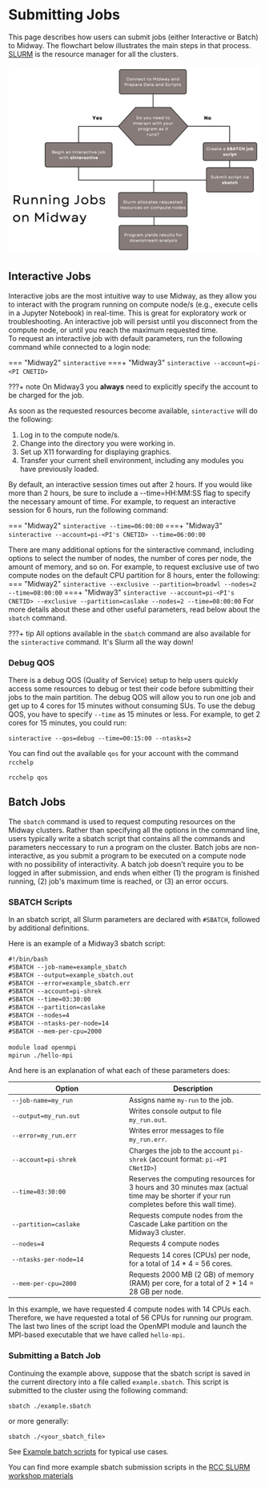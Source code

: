 # Submitting Jobs
This page describes how users can submit jobs (either Interactive or Batch) to Midway. The flowchart below illustrates the main steps in that process. [SLURM](https://slurm.schedmd.com/documentation.html) is the resource manager for all the clusters.

![Jobs Overview](img/running_jobs/jobs_overview.png)

## Interactive Jobs
Interactive jobs are the most intuitive way to use Midway, as they allow you to interact with the program running on compute node/s (e.g., execute cells in a Jupyter Notebook) in real-time. This is great for exploratory work or troubleshooting. An interactive job will persist until you disconnect from the compute node, or until you reach the maximum requested time.  
To request an interactive job with default parameters, run the following command while connected to a login node:  

=== "Midway2"
    ```
    sinteractive
    ```
===+ "Midway3"
    ```
    sinteractive --account=pi-<PI CNETID>
    ```

???+ note
    On Midway3 you **always** need to explicitly specify the account to be charged for the job.

As soon as the requested resources become available, `sinteractive` will do the following:  
1. Log in to the compute node/s.  
2. Change into the directory you were working in.  
3. Set up X11 forwarding for displaying graphics.  
4. Transfer your current shell environment, including any modules you have previously loaded.  

By default, an interactive session times out after 2 hours. If you would like more than 2 hours, be sure to include a --time=HH:MM:SS flag to specify the necessary amount of time. For example, to request an interactive session for 6 hours, run the following command:

=== "Midway2"
    ```
    sinteractive --time=06:00:00
    ```
===+ "Midway3"
    ```
    sinteractive --account=pi-<PI's CNETID> --time=06:00:00
    ```

There are many additional options for the sinteractive command, including options to select the number of nodes, the number of cores per node, the amount of memory, and so on. For example, to request exclusive use of two compute nodes on the default CPU partition for 8 hours, enter the following:
=== "Midway2"
    ```
    sinteractive --exclusive --partition=broadwl --nodes=2 --time=08:00:00
    ```
===+ "Midway3"
    ```
    sinteractive --account=pi-<PI's CNETID> --exclusive --partition=caslake --nodes=2 --time=08:00:00
    ```
For more details about these and other useful parameters, read below about the `sbatch` command.

???+ tip
    All options available in the `sbatch` command are also available for the `sinteractive` command. It's Slurm all the way down!

### Debug QOS 
There is a debug QOS (Quality of Service) setup to help users quickly access some resources to debug or test their code before submitting their jobs to the main partition. The debug QOS will allow you to run one job and get up to 4 cores for 15 minutes without consuming SUs. To use the debug QOS, you have to specify `--time` as 15 minutes or less. For example, to get 2 cores for 15 minutes, you could run:
```
sinteractive --qos=debug --time=00:15:00 --ntasks=2
```
You can find out the available `qos` for your account with the command `rcchelp`
```
rcchelp qos
```

## Batch Jobs

The `sbatch` command is used to request computing resources on the Midway clusters. Rather than specifying all the options in the command line, users typically write a sbatch script that contains all the commands and parameters neccessary to run a program on the cluster. Batch jobs are non-interactive, as you submit a program to be executed on a compute node with no possibility of interactivity. A batch job doesn't require you to be logged in after submission, and ends when either (1) the program is finished running, (2) job's maximum time is reached, or (3) an error occurs.

### SBATCH Scripts

In an sbatch script, all Slurm parameters are declared with `#SBATCH`, followed by additional definitions.

Here is an example of a Midway3 sbatch script:

```
#!/bin/bash
#SBATCH --job-name=example_sbatch
#SBATCH --output=example_sbatch.out
#SBATCH --error=example_sbatch.err
#SBATCH --account=pi-shrek
#SBATCH --time=03:30:00
#SBATCH --partition=caslake
#SBATCH --nodes=4
#SBATCH --ntasks-per-node=14
#SBATCH --mem-per-cpu=2000

module load openmpi
mpirun ./hello-mpi
```

And here is an explanation of what each of these parameters does:


|  <div style="width:220px">Option</div>      | Description |
| ----------- | ----------- |
| `--job-name=my_run`     | Assigns name `my-run` to the job.       |
| `--output=my_run.out`   | Writes console output to file `my_run.out`.        |
| `--error=my_run.err`    | Writes error messages to file `my_run.err`.        |
| `--account=pi-shrek`    | Charges the job to the account `pi-shrek` (account format: `pi-<PI CNetID>`)     |
| `--time=03:30:00`       | Reserves the computing resources for 3 hours and 30 minutes max (actual time may be shorter if your run completes before this wall time).  | 
| `--partition=caslake`   | Requests compute nodes from the Cascade Lake partition on the Midway3 cluster. |
| `--nodes=4`             | Requests 4 compute nodes |
| `--ntasks-per-node=14`  | Requests 14 cores (CPUs) per node, for a total of 14 * 4 = 56 cores. |
| `--mem-per-cpu=2000`    | Requests 2000 MB (2 GB) of memory (RAM) per core, for a total of 2 * 14 = 28 GB per node. |

In this example, we have requested 4 compute nodes with 14 CPUs each. Therefore, we have requested a total of 56 CPUs for running our program. The last two lines of the script load the OpenMPI module and launch the MPI-based executable that we have called `hello-mpi`.

### Submitting a Batch Job

Continuing the example above, suppose that the sbatch script is saved in the current directory into a file called `example.sbatch`. This script is submitted to the cluster using the following command:
```
sbatch ./example.sbatch
```
or more generally:
```
sbatch ./<your_sbatch_file>
```
<!---
### Example Submission Scripts

Here are some example sbatch job submission scripts that demonstrate the different options and jobs types you make wish to use.

**A single core job to the standard compute partition:**

=== "Midway2"

    ```
    #!/bin/bash
    
    #SBATCH --job-name=single-node-cpu-example
    #SBATCH --account=pi-[group]
    #SBATCH --partition=broadwl
    #SBATCH --ntasks-per-node=1  # number of tasks
    #SBATCH --cpus-per-task=1    # number of threads per task

    # LOAD MODULES
    module load python

    # DO COMPUTE WORK
    export OMP_NUM_THREADS=$SLURM_CPUS_PER_TASK
    python hello.py
    ```

=== "Midway3"

    ```
    #!/bin/sh

    #SBATCH --job-name=single-node-cpu-example
    #SBATCH --account=pi-[group]
    #SBATCH --partition=caslake
    #SBATCH --ntasks-per-node=1  # number of tasks
    #SBATCH --cpus-per-task=1    # number of threads per task

    # LOAD MODULES
    module load python

    # DO COMPUTE WORK
    export OMP_NUM_THREADS=$SLURM_CPUS_PER_TASK
    python hello.py
    ```

**A single node gpu job to the gpu partition:**

=== "Midway2"

    ```
    #!/bin/bash

    #SBATCH --job-name=1gpu-example
    #SBATCH --account=pi-[group]
    #SBATCH --partition=gpu2
    #SBATCH --gres=gpu:1
    #SBATCH --ntasks-per-node=1 # num cores to drive each gpu
    #SBATCH --cpus-per-task=1   # set this to the desired number of threads

    # LOAD MODULES
    module load tensorflow
    module load cudnn

    # DO COMPUTE WORK
    export OMP_NUM_THREADS=$SLURM_CPUS_PER_TASK
    python training.py
    ```

=== "Midway3"

    ```
    #!/bin/sh

    #SBATCH --job-name=1gpu-example
    #SBATCH --account=pi-[group]
    #SBATCH --partition=gpu
    #SBATCH --gres=gpu:1
    # TO USE V100 specify --constraint=v100
    # TO USE RTX600 specify --constraint=rtx6000
    #SBATCH --constraint=v100   # constraint job runs on V100 GPU use
    #SBATCH --ntasks-per-node=1 # num cores to drive each gpu
    #SBATCH --cpus-per-task=1   # set this to the desired number of threads

    # LOAD MODULES
    module load tensorflow
    module load cudnn

    # DO COMPUTE WORK
    export OMP_NUM_THREADS=$SLURM_CPUS_PER_TASK
    python training.py
    ```
--->

See [Example batch scripts](./examples/example_job_scripts.md) for typical use cases.

You can find more example sbatch submission scripts in the [RCC SLURM workshop materials](https://github.com/rcc-uchicago/SLURM_WORKSHOP)
